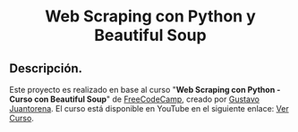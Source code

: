 <h1 align="center"> Web Scraping con Python y Beautiful Soup </h1>

## Descripción.

Este proyecto es realizado en base al curso "**Web Scraping con Python - Curso con Beautiful Soup**" de [FreeCodeCamp](https://www.freecodecamp.org/learn), creado por [Gustavo Juantorena](https://www.linkedin.com/in/gustavo-juantorena/).
El curso está disponible en YouTube en el siguiente enlace: [Ver Curso](https://youtu.be/yKi9-BfbfzQ?si=vAfMpCA8avVgugl1).
